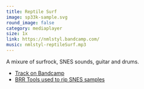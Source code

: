 ```yaml
---
title: Reptile Surf
image: sp33k-sample.svg
round_image: false
category: mediaplayer
size: 1x
link: https://nmlstyl.bandcamp.com/
music: nmlstyl-reptileSurf.mp3
---
```


A mixure of surfrock, SNES sounds, guitar and drums.

- [Track on Bandcamp](https://nmlstyl.bandcamp.com/track/reptile-surf)
- [BRR Tools used to rip SNES samples](https://github.com/Optiroc/BRRtools)